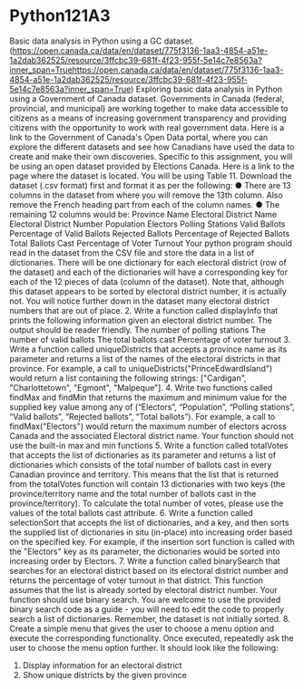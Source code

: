 # Python121A3
Basic data analysis in Python using a GC dataset. (https://open.canada.ca/data/en/dataset/775f3136-1aa3-4854-a51e-1a2dab362525/resource/3ffcbc39-681f-4f23-955f-5e14c7e8563a?inner_span=Truehttps://open.canada.ca/data/en/dataset/775f3136-1aa3-4854-a51e-1a2dab362525/resource/3ffcbc39-681f-4f23-955f-5e14c7e8563a?inner_span=True)
Exploring basic data analysis in Python using a Government of
Canada dataset. Governments in Canada (federal, provincial, and municipal) are working
together to make data accessible to citizens as a means of increasing government transparency
and providing citizens with the opportunity to work with real government data. Here is a link to
the Government of Canada's Open Data portal, where you can explore the different datasets
and see how Canadians have used the data to create and make their own discoveries.
Specific to this assignment, you will be using an open dataset provided by Elections Canada.
Here is a link to the page where the dataset is located. You will be using Table 11. Download the
dataset (.csv format) first and format it as per the following:
● There are 13 columns in the dataset from where you will remove the 13th column. Also
remove the French heading part from each of the column names.
● The remaining 12 columns would be:
Province Name
Electoral District Name
Electoral District Number
Population
Electors
Polling Stations
Valid Ballots
Percentage of Valid Ballots
Rejected Ballots
Percentage of Rejected Ballots
Total Ballots Cast
Percentage of Voter Turnout
Your python program should read in the dataset from the CSV file and store the data in
a list of dictionaries. There will be one dictionary for each electoral district (row of the
dataset) and each of the dictionaries will have a corresponding key for each of the 12
pieces of data (column of the dataset). Note that, although this dataset appears to be
sorted by electoral district number, it is actually not. You will notice further down in the
dataset many electoral district numbers that are out of place.
2. Write a function called displayInfo that prints the following information given an
electoral district number. The output should be reader friendly.
The number of polling stations
The number of valid ballots
The total ballots cast
Percentage of voter turnout
3. Write a function called uniqueDistricts that accepts a province name as its
parameter and returns a list of the names of the electoral districts in that province. For
example, a call to uniqueDistricts("PrinceEdwardIsland") would return a list
containing the following strings: ["Cardigan", "Charlottetown", "Egmont", "Malpeque"].
4. Write two functions called findMax and findMin that returns the maximum and
minimum value for the supplied key value among any of (“Electors”, “Population”,
“Polling stations”, “Valid ballots”, “Rejected ballots”, “Total ballots”). For example, a call to
findMax("Electors") would return the maximum number of electors across Canada and
the associated Electoral district name. Your function should not use the built-in max and
min functions
5. Write a function called totalVotes that accepts the list of dictionaries as its parameter
and returns a list of dictionaries which consists of the total number of ballots cast in
every Canadian province and territory. This means that the list that is returned from the
totalVotes function will contain 13 dictionaries with two keys (the province/territory name
and the total number of ballots cast in the province/territory). To calculate the total
number of votes, please use the values of the total ballots cast attribute.
6. Write a function called selectionSort that accepts the list of dictionaries, and a key,
and then sorts the supplied list of dictionaries in situ (in-place) into increasing order
based on the specified key. For example, if the insertion sort function is called with the
"Electors" key as its parameter, the dictionaries would be sorted into increasing order by
Electors.
7. Write a function called binarySearch that searches for an electoral district based on
its electoral district number and returns the percentage of voter turnout in that district.
This function assumes that the list is already sorted by electoral district number. Your
function should use binary search. You are welcome to use the provided binary search
code as a guide - you will need to edit the code to properly search a list of dictionaries.
Remember, the dataset is not initially sorted.
8. Create a simple menu that gives the user to choose a menu option and execute the
corresponding functionality. Once executed, repeatedly ask the user to choose the menu
option further. It should look like the following:
1. Display information for an electoral district
2. Show unique districts by the given province
